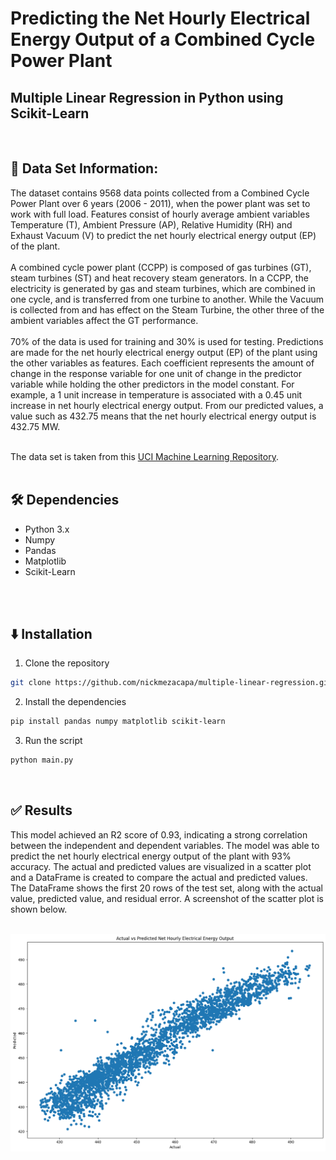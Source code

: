 # Predicting the Net Hourly Electrical Energy Output of a Combined Cycle Power Plant

## Multiple Linear Regression in Python using Scikit-Learn
<br>

## 📝 Data Set Information:
The dataset contains 9568 data points collected from a Combined Cycle Power Plant over 6 years (2006 - 2011), when the power plant was set to work with full load. Features consist of hourly average ambient variables Temperature (T), Ambient Pressure (AP), Relative Humidity (RH) and Exhaust Vacuum (V) to predict the net hourly electrical energy output (EP) of the plant.<br>
<br>
A combined cycle power plant (CCPP) is composed of gas turbines (GT), steam turbines (ST) and heat recovery steam generators. In a CCPP, the electricity is generated by gas and steam turbines, which are combined in one cycle, and is transferred from one turbine to another. While the Vacuum is collected from and has effect on the Steam Turbine, the other three of the ambient variables affect the GT performance.<br>
<br>
70% of the data is used for training and 30% is used for testing. Predictions are made for the net hourly electrical energy output (EP) of the plant using the other variables as features. Each coefficient represents the amount of change in the response variable for one unit of change in the predictor variable while holding the other predictors in the model constant. For example, a 1 unit increase in temperature is associated with a 0.45 unit increase in net hourly electrical energy output. From our predicted values, a value such as 432.75 means that the net hourly electrical energy output is 432.75 MW.<br>
<br>

The data set is taken from this [UCI Machine Learning Repository](https://archive.ics.uci.edu/ml/datasets/Combined+Cycle+Power+Plant).
<br>
<br>

## 🛠 Dependencies
* Python 3.x
* Numpy
* Pandas
* Matplotlib
* Scikit-Learn
<br>
<br>

## ⬇️ Installation
1. Clone the repository
```bash
git clone https://github.com/nickmezacapa/multiple-linear-regression.git
```
2. Install the dependencies
```bash
pip install pandas numpy matplotlib scikit-learn
```
3. Run the script
```bash
python main.py
```
<br>

## ✅ Results
This model achieved an R2 score of 0.93, indicating a strong correlation between the independent and dependent variables. The model was able to predict the net hourly electrical energy output of the plant with 93% accuracy. The actual and predicted values are visualized in a scatter plot and a DataFrame is created to compare the actual and predicted values. The DataFrame shows the first 20 rows of the test set, along with the actual value, predicted value, and residual error. A screenshot of the scatter plot is shown below.
<br>
<br>

![Scatter Plot of actual vs predicted electrical energy output](./results/scatter_plot.png?raw=true "Scatter Plot")
<br>
<br>




